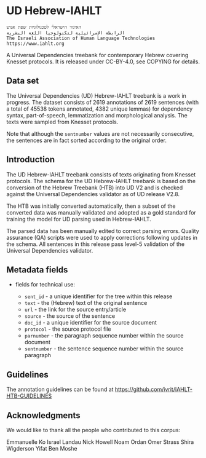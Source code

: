 # UD Hebrew-IAHLT

```
האיגוד הישראלי לטכנולוגיות שפת אנוש
الرابطة الإسرائيلية لتكنولوجيا اللغة البشرية
The Israeli Association of Human Language Technologies
https://www.iahlt.org
```

A Universal Dependencies treebank for contemporary Hebrew covering Knesset
protocols. It is released under CC-BY-4.0, see COPYING for details.

## Data set

The Universal Dependencies (UD) Hebrew-IAHLT treebank is a work in
progress. The dataset consists of 2619 annotations of 2619 sentences
(with a total of 45538 tokens annotated, 4382 unique lemmas) for
dependency syntax, part-of-speech, lemmatization and morphological
analysis. The texts were sampled from Knesset protocols.

Note that although the `sentnumber` values are not necessarily consecutive, the
sentences are in fact sorted according to the original order.

## Introduction

The UD Hebrew-IAHLT treebank consists of texts originating from Knesset
protocols. The schema for the UD Hebrew-IAHLT treebank is based on the
conversion of the Hebrew Treebank (HTB) into UD V2 and is checked against the
Universal Dependencies validator as of UD release V2.8.

The HTB was initially converted automatically, then a subset of the converted
data was manually validated and adopted as a gold standard for training the
model for UD parsing used in Hebrew-IAHLT.

The parsed data has been manually edited to correct parsing errors. Quality
assurance (QA) scripts were used to apply corrections following updates in the
schema. All sentences in this release pass level-5 validation of the
Universal Dependencies validator.

## Metadata fields

  * fields for technical use:

    * `sent_id`    - a unique identifier for the tree within this release
    * `text`       - the (Hebrew) text of the original sentence
    * `url`        - the link for the source entry/article
    * `source`     - the source of the sentence
    * `doc_id`     - a unique identifier for the source document
    * `protocol`   - the source protocol file
    * `parnumber`  - the paragraph sequence number within the source document
    * `sentnumber` - the sentence sequence number within the source paragraph

## Guidelines

The annotation guidelines can be found at
https://github.com/ivrit/IAHLT-HTB-GUIDELINES

## Acknowledgments

We would like to thank all the people who contributed to this corpus:

Emmanuelle Ko
Israel Landau
Nick Howell
Noam Ordan
Omer Strass
Shira Wigderson
Yifat Ben Moshe

